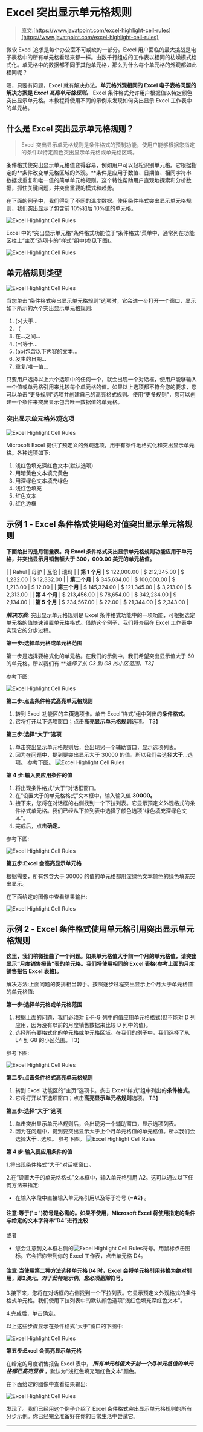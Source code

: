 # Excel 突出显示单元格规则

> 原文:[https://www.javatpoint.com/excel-highlight-cell-rules](https://www.javatpoint.com/excel-highlight-cell-rules)

微软 Excel 追求是每个办公室不可或缺的一部分。Excel 用户面临的最大挑战是电子表格中的所有单元格看起来都一样。由数千行组成的工作表以相同的枯燥模式格式化。单元格中的数据都不同于其他单元格，那么为什么每个单元格的外观都如此相同呢？

嗯，只要有问题，Excel 就有解决办法。**单元格外观相同的 Excel 电子表格问题的解决方案是 *Excel 高亮单元格规则。*** Excel 条件格式允许用户根据值以特定颜色突出显示单元格。本教程将使用不同的示例来发现如何突出显示 Excel 工作表中的单元格。

## 什么是 Excel 突出显示单元格规则？

> Excel 突出显示单元格规则是条件格式的预制功能，使用户能够根据您指定的条件以特定颜色突出显示单元格或单元格区域。

条件格式使突出显示单元格值变得容易，例如用户可以轻松识别单元格。它根据指定的**条件改变单元格区域的外观。**条件是应用于数值、日期值、相同字符串数据或重复和唯一值的简单单元格规则。这个特性帮助用户直观地探索和分析数据，抓住关键问题，并突出重要的模式和趋势。

在下面的例子中，我们得到了不同的温度数据。使用条件格式突出显示单元格规则，我们突出显示了包含前 10%和后 10%值的单元格。

![Excel Highlight Cell Rules](../Images/e1413c9fc7b8f677f32ef15fe9e572b9.png)

Excel 中的“突出显示单元格”条件格式功能位于“条件格式”菜单中，通常列在功能区栏上“主页”选项卡的“样式”组中(参见下图)。

![Excel Highlight Cell Rules](../Images/87c052bafe0d09be2b1e05913bb6ed39.png)

## 单元格规则类型

![Excel Highlight Cell Rules](../Images/64aef244ad3247f2daaa2a49949048fe.png)

当您单击“条件格式突出显示单元格规则”选项时，它会进一步打开一个窗口，显示如下所示的六个突出显示单元格规则:

1.  (>)大于...
2.  （
3.  在...之间...
4.  (=)等于...
5.  (ab)包含以下内容的文本...
6.  发生的日期...
7.  重复/唯一值...

只要用户选择以上六个选项中的任何一个，就会出现一个对话框，使用户能够输入一个值或单元格引用来比较每个单元格的值。如果以上选项都不符合您的要求，您可以单击“更多规则”选项并创建自己的高亮格式规则。使用“更多规则”，您可以创建一个条件来突出显示包含唯一数据值的单元格。

### 突出显示单元格外观选项

![Excel Highlight Cell Rules](../Images/114ca33aee449d5ddf6476e60322041d.png)

Microsoft Excel 提供了预定义的外观选项，用于有条件地格式化和突出显示单元格。各种选项如下:

1.  浅红色填充深红色文本(默认选项)
2.  用暗黄色文本填充黄色
3.  用深绿色文本填充绿色
4.  浅红色填充
5.  红色文本
6.  红色边框

## 示例 1 - Excel 条件格式使用绝对值突出显示单元格规则

**下面给出的是月销量表。将 Excel 条件格式突出显示单元格规则功能应用于单元格，并突出显示月销售额大于 300，000.00 美元的单元格值。**

|  | Rahul | 母驴 | 瓦伦 | 瑞玛 |
| **第 1 个月** | $ 122,000.00 | $ 212,345.00 | $ 1,232.00 | $ 12,332.00 |
| **第二个月** | $ 345,634.00 | $ 100,000.00 | $ 1,213.00 | $ 12.00 |
| **第三个月** | $ 145,324.00 | $ 121,345.00 | $ 3,213.00 | $ 2,313.00 |
| **第 4 个月** | $ 213,456.00 | $ 78,654.00 | $ 342,234.00 | $ 2,134.00 |
| **第 5 个月** | $ 234,567.00 | $ 22.00 | $ 21,344.00 | $ 2,343.00 |

***解决方案:*** 突出显示单元格规则是 Excel 条件格式功能中的一项功能，可根据选定单元格的值快速设置单元格格式。借助这个例子，我们将介绍在 Excel 工作表中实现它的分步过程。

**第一步:选择单元格或单元格范围**

第一步是选择要格式化的单元格。在我们的示例中，我们希望突出显示值大于 60 的单元格。所以我们有 ***选择了从 C3 到 G8 的小区范围。*T3】**

参考下图:

![Excel Highlight Cell Rules](../Images/8b268dd9a80ad834fb872ce87591cbdc.png)

**第二步:点击条件格式高亮单元格规则**

1.  转到 Excel 功能区的**主页**选项卡。单击 Excel“样式”组中列出的**条件格式**。
2.  它将打开以下选项窗口；点击**高亮显示单元格规则**选项。
    T3】

**第三步:选择“大于”选项**

1.  单击突出显示单元格规则后，会出现另一个辅助窗口，显示选项列表。
2.  因为在问题中，提到要突出显示大于 30000 的值。所以我们会选择**大于**...选项。
    参考下图。
    ![Excel Highlight Cell Rules](../Images/7c22b5e53272cda54970c55dc3bcc6b2.png)

**第 4 步:输入要应用条件的值**

1.  将出现条件格式“大于”对话框窗口。
2.  在“设置大于的单元格格式”文本框中，输入输入值 **30000。**
3.  接下来，您将在对话框的右侧找到一个下拉列表。它显示预定义外观格式的条件格式单元格。我们已经从下拉列表中选择了颜色选项“绿色填充深绿色文本”。
4.  完成后，点击**确定。**

参考下图:

![Excel Highlight Cell Rules](../Images/64403b75621970c3fe3926857e9210d3.png)

**第五步:Excel 会高亮显示单元格**

根据需要，所有包含大于 30000 的值的单元格都用深绿色文本颜色的绿色填充突出显示。

在下面给定的图像中查看结果输出:

![Excel Highlight Cell Rules](../Images/e5f70e3e87d6974270acef75052f6941.png)

## 示例 2 - Excel 条件格式使用单元格引用突出显示单元格规则

**这里，我们稍微扭曲了一个问题。如果单元格值大于前一个月的单元格值，请突出显示“月度销售报告”表的单元格。我们将使用相同的 Excel 表格(参考上面的月度销售报告 Excel 表格)。**

解决方法:上面问题的安排相当棘手。按照逐步过程突出显示上个月大于单元格值的单元格值:

**第一步:选择单元格或单元格范围**

1.  根据上面的问题，我们必须对 E-F-G 列中的值应用单元格格式(但不能对 D 列应用，因为没有以前的月度销售数据来比较 D 列中的值)。
2.  选择所有要格式化的单元格或单元格区域。在我们的例子中，我们选择了从 E4 到 G8 的小区范围。T3】

参考下图:

![Excel Highlight Cell Rules](../Images/c5ca7dfe8496f605abe19fce6e9bde9e.png)

**第二步:点击条件格式高亮单元格规则**

1.  转到 Excel 功能区的“主页”选项卡。点击 Excel“样式”组中列出的**条件格式**。
2.  它将打开以下选项窗口；点击**高亮显示单元格规则**选项。
    T3】

**第三步:选择“大于”选项**

1.  单击突出显示单元格规则后，会出现另一个辅助窗口，显示选项列表。
2.  因为在问题中，提到要突出显示大于上个月单元格值的单元格值。所以我们会选择**大于**...选项。
    参考下图。
    ![Excel Highlight Cell Rules](../Images/7c22b5e53272cda54970c55dc3bcc6b2.png)

**第 4 步:输入要应用条件的值**

1.将出现条件格式“大于”对话框窗口。

2.在“设置大于的单元格格式”文本框中，输入单元格引用 A2。这可以通过以下任何方法来指定:

*   在输入字段中直接输入单元格引用以及等于符号 **(=A2)** 。

#### 注意:等于(' = ')符号是必需的。如果不使用，Microsoft Excel 将使用指定的条件与给定的文本字符串“D4”进行比较

或者

*   您会注意到文本框右侧的![Excel Highlight Cell Rules](../Images/c9bc579aa5c65753fb30df1652d002b3.png)符号。用鼠标点击图标。它会把你带到你的 Excel 工作表，点击单元格 D4。

#### 注意:当使用第二种方法选择单元格 D4 时，Excel 会将单元格引用转换为绝对引用，即$2 澳元。对于此特定示例，您必须删除$符号。

3.接下来，您将在对话框的右侧找到一个下拉列表。它显示预定义外观格式的条件格式单元格。我们使用下拉列表中的默认颜色选项“浅红色填充深红色文本”。

4.完成后，单击确定。

以上这些步骤显示在条件格式“大于”窗口的下图中:

![Excel Highlight Cell Rules](../Images/6e2a93308aeca8c072f98360e53a2039.png)

**第五步:Excel 会高亮显示单元格**

在给定的月度销售报告 Excel 表中， ***所有单元格值大于前一个月单元格值的单元格都已高亮显示*** ，默认为“浅红色填充暗红色文本”颜色。

在下面给定的图像中查看结果输出:

![Excel Highlight Cell Rules](../Images/b41011d9c6b2955f00171ee559de1402.png)

发现了。我们已经用这个例子介绍了 Excel 条件格式突出显示单元格规则的所有分步示例。你已经完全准备好在你的日常生活中尝试它。

* * *